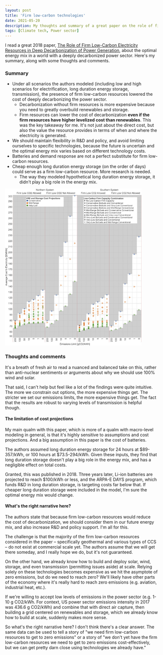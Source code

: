 ```yaml
---
layout: post
title: 'Firm low-carbon technologies'
date: 2021-05-20
description: My thoughts and summary of a great paper on the role of firm, low-carbon technologies in our future energy mix.
tags: [Climate tech, Power sector]
---
```

I read a great 2018 paper, [The Role of Firm Low-Carbon Electricity Resources in Deep Decarbonization of Power Generation](https://www.sciencedirect.com/science/article/pii/S2542435118303866), about the optimal energy mix in a world with a deeply decarbonized power sector. Here's my summary, along with some thoughts and comments.

### Summary
- Under all scenarios the authors modeled (including low and high scenarios for electrification, long duration energy storage, transmission), the presence of firm low-carbon resources lowered the cost of deeply decarbonizing the power sector.
	- Decarbonization without firm resources is more expensive because you need to greatly overbuild renewables and storage.
	- Firm resources can lower the cost of decarbonization **even if the firm resources have higher levelized cost than renewables**. This was the key takeaway for me. It's not just about the direct cost, but also the value the resource provides in terms of when and where the electricity is generated.
- We should maintain flexibility in R&D and policy, and avoid limiting ourselves to specific technologies, because the future is uncertain and the optimal energy mix varies based on different technology costs.
- Batteries and demand response are not a perfect substitute for firm low-carbon resources.
- Cheap enough long duration energy storage (on the order of days) could serve as a firm low-carbon resource. More research is needed.
	- The way they modeled hypothetical long duration energy storage, it didn't play a big role in the energy mix.

<img src="/img/firm_low_carbon_resources.jpg" width="450">
 
### Thoughts and comments
It's a breath of fresh air to read a nuanced and balanced take on this, rather than anti-nuclear sentiments or arguments about why we should use 100% wind and solar.

That said, I can't help but feel like a lot of the findings were quite intuitive. The more we constrain out options, the more expensive things get. The stricter we set our emissions limits, the more expensive things get. The fact that the results are robust to varying levels of transmission is helpful though.

#### **The limitation of cost projections**
My main qualm with this paper, which is more of a qualm with macro-level modeling in general, is that it's highly sensitive to assumptions and cost projections. And a big assumption in this paper is the cost of batteries.

The authors assumed long duration energy storage for 24 hours at $89-357/kWh, or 100 hours at $73.5-294/kWh. Given these inputs, they find that long duration storage doesn't play a big role in the energy mix, and has a negligible effect on total costs.

Granted, this was published in 2018. Three years later, Li-ion batteries are projected to reach $100/kWh or less, and the ARPA-E DAYS program, which funds R&D in long duration storage, is targeting costs far below that. If cheaper long duration storage were included in the model, I'm sure the optimal energy mix would change.

#### **What's the right narrative here?**
The authors state that because firm low-carbon resources would reduce the cost of decarbonization, we should consider them in our future energy mix, and also increase R&D and policy support. I'm all for this.

The challenge is that the majority of the firm low-carbon resources considered in the paper – specifically geothermal and various types of CCS – do not exist at commercial scale yet. The authors assume that we will get there someday, and I really hope we do, but it's not guaranteed. 

On the other hand, we already know how to build and deploy solar, wind, storage, and even transmission (permitting issues aside) at scale. Relying solely on these technologies becomes expensive as we hit the asymptote of zero emissions, but do we need to reach zero? We'll likely have other parts of the economy where it's really hard to reach zero emissions (e.g. aviation, industrial heat, etc.).

If we're willing to accept low levels of emissions in the power sector (e.g. 1-10 g CO2/kWh. For context, US power sector emissions intensity in 2017 was 436.6 g CO2/kWh) and combine that with direct air capture, then building a grid centered on renewables and storage, which we already know how to build at scale, suddenly makes more sense.

So what's the right narrative here? I don't think there's a clear answer. The same data can be used to tell a story of "we need firm low-carbon resources to get to zero emissions" or a story of "we don't yet have the firm low-carbon resources we need to get to zero emissions cost-effectively, but we can get pretty darn close using technologies we already have."
